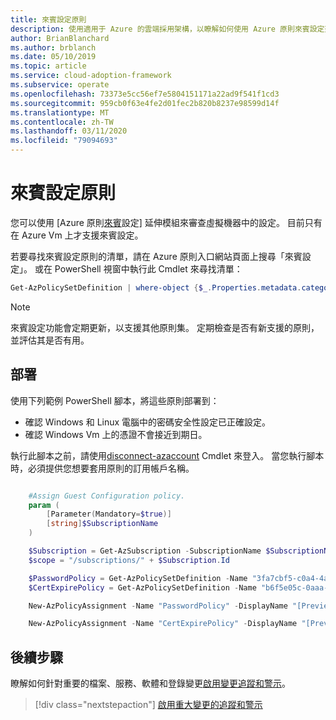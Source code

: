 ```yaml
---
title: 來賓設定原則
description: 使用適用于 Azure 的雲端採用架構，以瞭解如何使用 Azure 原則來賓設定延伸模組來審查 Azure VM 中的設定。
author: BrianBlanchard
ms.author: brblanch
ms.date: 05/10/2019
ms.topic: article
ms.service: cloud-adoption-framework
ms.subservice: operate
ms.openlocfilehash: 73373e5cc56ef7e5804151171a22ad9f541f1cd3
ms.sourcegitcommit: 959cb0f63e4fe2d01fec2b820b8237e98599d14f
ms.translationtype: MT
ms.contentlocale: zh-TW
ms.lasthandoff: 03/11/2020
ms.locfileid: "79094693"
---
```

# <a name="guest-configuration-policy"></a>來賓設定原則

您可以使用 [Azure 原則[來賓](https://docs.microsoft.com/azure/governance/policy/concepts/guest-configuration)設定] 延伸模組來審查虛擬機器中的設定。 目前只有在 Azure Vm 上才支援來賓設定。

若要尋找來賓設定原則的清單，請在 Azure 原則入口網站頁面上搜尋「來賓設定」。 或在 PowerShell 視窗中執行此 Cmdlet 來尋找清單：

```powershell
Get-AzPolicySetDefinition | where-object {$_.Properties.metadata.category -eq "Guest Configuration"}
```

> [!NOTE]
> 來賓設定功能會定期更新，以支援其他原則集。 定期檢查是否有新支援的原則，並評估其是否有用。

<!-- TODO: Update these links when available. 

By default, we recommend that you enable the following policies:

- [Preview]: Audit to verify that password-security settings are correct on Linux and Windows machines.
- Audit to verify that certificates are not nearing expiration on Windows VMs.

-->

## <a name="deployment"></a>部署

使用下列範例 PowerShell 腳本，將這些原則部署到：

- 確認 Windows 和 Linux 電腦中的密碼安全性設定已正確設定。
- 確認 Windows Vm 上的憑證不會接近到期日。

 執行此腳本之前，請使用[disconnect-azaccount](https://docs.microsoft.com/powershell/module/az.accounts/connect-azaccount?view=azps-2.1.0) Cmdlet 來登入。 當您執行腳本時，必須提供您想要套用原則的訂用帳戶名稱。

```powershell

    #Assign Guest Configuration policy.
    param (
        [Parameter(Mandatory=$true)]
        [string]$SubscriptionName
    )

    $Subscription = Get-AzSubscription -SubscriptionName $SubscriptionName
    $scope = "/subscriptions/" + $Subscription.Id

    $PasswordPolicy = Get-AzPolicySetDefinition -Name "3fa7cbf5-c0a4-4a59-85a5-cca4d996d5a6"
    $CertExpirePolicy = Get-AzPolicySetDefinition -Name "b6f5e05c-0aaa-4337-8dd4-357c399d12ae"

    New-AzPolicyAssignment -Name "PasswordPolicy" -DisplayName "[Preview]: Audit that password security settings are set correctly inside Linux and Windows machines" -Scope $scope -PolicySetDefinition $PasswordPolicy -AssignIdentity -Location eastus

    New-AzPolicyAssignment -Name "CertExpirePolicy" -DisplayName "[Preview]: Audit that certificates are not expiring on Windows VMs" -Scope $scope -PolicySetDefinition $CertExpirePolicy -AssignIdentity -Location eastus

```

## <a name="next-steps"></a>後續步驟

瞭解如何針對重要的檔案、服務、軟體和登錄變更[啟用變更追蹤和警示](./enable-tracking-alerting.md)。

> [!div class="nextstepaction"]
> [啟用重大變更的追蹤和警示](./enable-tracking-alerting.md)
